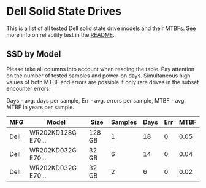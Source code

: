 Dell Solid State Drives
=======================

This is a list of all tested Dell solid state drive models and their MTBFs. See
more info on reliability test in the [README](https://github.com/linuxhw/SMART).

SSD by Model
------------

Please take all columns into account when reading the table. Pay attention on the
number of tested samples and power-on days. Simultaneous high values of both MTBF
and errors are possible if only rare drives in the subset encounter errors.

Days - avg. days per sample,
Err  - avg. errors per sample,
MTBF - avg. MTBF in years per sample.

| MFG       | Model              | Size   | Samples | Days  | Err   | MTBF |
|-----------|--------------------|--------|---------|-------|-------|------|
| Dell      | WR202KD128G E70... | 128 GB | 1       | 18    | 0     | 0.05   |
| Dell      | WR202KD032G E70... | 32 GB  | 6       | 14    | 0     | 0.04   |
| Dell      | WR202KD032G E70... | 32 GB  | 2       | 6     | 0     | 0.02   |
